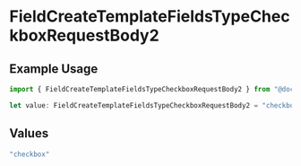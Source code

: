 # FieldCreateTemplateFieldsTypeCheckboxRequestBody2

## Example Usage

```typescript
import { FieldCreateTemplateFieldsTypeCheckboxRequestBody2 } from "@documenso/sdk-typescript/models/operations";

let value: FieldCreateTemplateFieldsTypeCheckboxRequestBody2 = "checkbox";
```

## Values

```typescript
"checkbox"
```